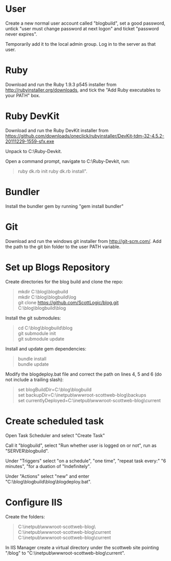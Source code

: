 User
====

Create a new normal user account called "blogbuild", set a good password, untick "user must change password at next logon" and ticket "password never expires".

Temporarily add it to the local admin group.  Log in to the server as that user.

Ruby
====

Download and run the Ruby 1.9.3 p545 installer from http://rubyinstaller.org/downloads, and tick the "Add Ruby executables to your PATH" box.

Ruby DevKit
===========

Download and run the Ruby DevKit installer from https://github.com/downloads/oneclick/rubyinstaller/DevKit-tdm-32-4.5.2-20111229-1559-sfx.exe

Unpack to C:\Ruby-Devkit\.

Open a command prompt, navigate to C:\Ruby-Devkit\, run:

> ruby dk.rb init
> ruby dk.rb install".

Bundler
=======

Install the bundler gem by running "gem install bundler"

Git
===

Download and run the windows git installer from http://git-scm.com/.  Add the path to the git bin folder to the user PATH variable.

Set up Blogs Repository
=======================

Create directories for the blog build and clone the repo:

> mkdir C:\blog\blogbuild  
> mkdir C:\blog\blogbuild\log  
> git clone https://github.com/ScottLogic/blog.git C:\blog\blogbuild\blog  

Install the git submodules:

> cd C:\blog\blogbuild\blog  
> git submodule init  
> git submodule update  

Install and update gem dependencies:

> bundle install  
> bundle update  

Modify the blogdeploy.bat file and correct the path on lines 4, 5 and 6 (do not include a trailing slash):

> set blogBuildDir=C:\blog\blogbuild  
> set backupDir=C:\inetpub\wwwroot-scottweb-blog\backups  
> set currentlyDeployed=C:\inetpub\wwwroot-scottweb-blog\current  

Create scheduled task
=====================

Open Task Scheduler and select "Create Task"

Call it "blogbuild", select "Run whether user is logged on or not", run as "SERVER\blogbuild".

Under "Triggers" select "on a schedule", "one time", "repeat task every:" "6 minutes", "for a duation of "Indefinitely".

Under "Actions" select "new" and enter "C:\blog\blogbuild\blog\blogdeploy.bat".

Configure IIS
=============

Create the folders:

> C:\inetpub\wwwroot-scottweb-blog\  
> C:\inetpub\wwwroot-scottweb-blog\current  
> C:\inetpub\wwwroot-scottweb-blog\current  

In IIS Manager create a virtual directory under the scottweb site pointing "/blog" to "C:\inetpub\wwwroot-scottweb-blog\current".

